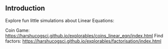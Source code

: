 ## Introduction
Explore fun little simulations about Linear Equations:

Coin Game: https://harshucogsci.github.io/explorables/coins_linear_eqn/index.html
Find factors: https://harshucogsci.github.io/explorables/factorisation/index.html
